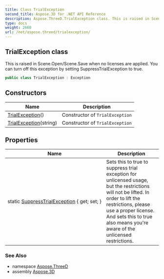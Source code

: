 ```yaml
---
title: Class TrialException
second_title: Aspose.3D for .NET API Reference
description: Aspose.ThreeD.TrialException class. This is raised in Scene.Open/Scene.Save when no licenses are applied. You can turn off this exception by setting SuppressTrialException to true
type: docs
weight: 2660
url: /net/aspose.threed/trialexception/
---
```

## TrialException class

This is raised in Scene.Open/Scene.Save when no licenses are applied. You can turn off this exception by setting SuppressTrialException to true.

```csharp
public class TrialException : Exception
```

## Constructors

| Name | Description |
| --- | --- |
| [TrialException](trialexception/#constructor)() | Constructor of `TrialException` |
| [TrialException](trialexception/#constructor_1)(string) | Constructor of `TrialException` |

## Properties

| Name | Description |
| --- | --- |
| static [SuppressTrialException](../../aspose.threed/trialexception/suppresstrialexception/) { get; set; } | Sets this to true to suppress trial exception for unlicensed usage, but the restrictions will not be lifted. In order to lift the restrictions, please use a proper license. And sets this to true also means you're aware of the unlicensed restrictions. |

### See Also

* namespace [Aspose.ThreeD](../../aspose.threed/)
* assembly [Aspose.3D](../../)


